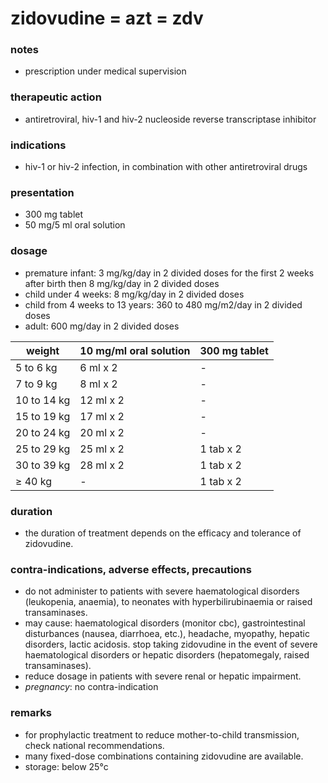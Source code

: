 # zidovudine = azt = zdv

### notes
+ prescription under medical supervision

### therapeutic action
+ antiretroviral, hiv-1 and hiv-2 nucleoside reverse transcriptase inhibitor

### indications
+ hiv-1 or hiv-2 infection, in combination with other antiretroviral drugs

### presentation
+ 300 mg tablet
+ 50 mg/5 ml oral solution

### dosage
+ premature infant: 3 mg/kg/day in 2 divided doses for the first 2 weeks after birth then 8 mg/kg/day in 2 divided doses
+ child under 4 weeks: 8 mg/kg/day in 2 divided doses
+ child from 4 weeks to 13 years: 360 to 480 mg/m2/day in 2 divided doses
+ adult: 600 mg/day in 2 divided doses

| weight      | 10 mg/ml oral solution | 300 mg tablet |
|-------------|------------------------|---------------|
| 5 to 6 kg   | 6 ml x 2               | -             |
| 7 to 9 kg   | 8 ml x 2               | -             |
| 10 to 14 kg | 12 ml x 2              | -             |
| 15 to 19 kg | 17 ml x 2              | -             |
| 20 to 24 kg | 20 ml x 2              | -             |
| 25 to 29 kg | 25 ml x 2              | 1 tab x 2     |
| 30 to 39 kg | 28 ml x 2              | 1 tab x 2     |
| ≥ 40 kg     | -                      | 1 tab x 2     |

### duration
+ the duration of treatment depends on the efficacy and tolerance of zidovudine.

### contra-indications, adverse effects, precautions
+ do not administer to patients with severe haematological disorders (leukopenia, anaemia), to neonates with hyperbilirubinaemia or raised transaminases.
+ may cause: haematological disorders (monitor cbc), gastrointestinal disturbances (nausea, diarrhoea, etc.), headache, myopathy, hepatic disorders, lactic acidosis. stop taking zidovudine in the event of severe haematological disorders or hepatic disorders (hepatomegaly, raised transaminases).
+ reduce dosage in patients with severe renal or hepatic impairment.
+ *pregnancy*: no contra-indication

### remarks
+ for prophylactic treatment to reduce mother-to-child transmission, check national recommendations.
+ many fixed-dose combinations containing zidovudine are available.
+ storage: below 25°c